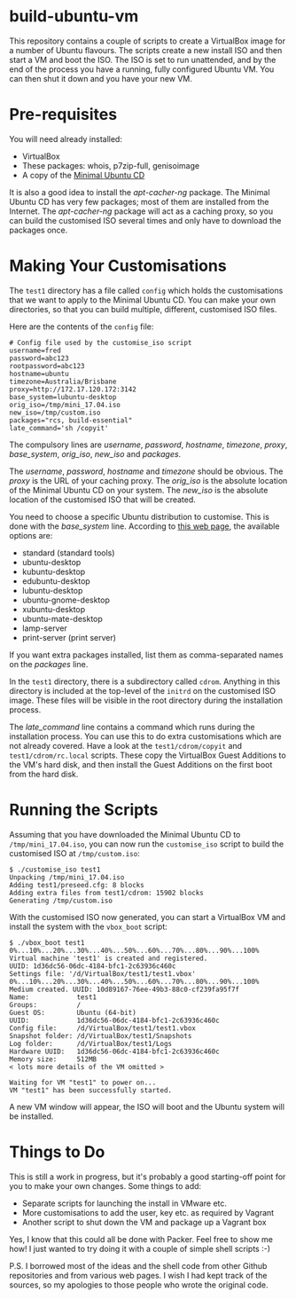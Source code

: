 # build-ubuntu-vm

This repository contains a couple of scripts to create a VirtualBox image
for a number of Ubuntu flavours. The scripts create a new install ISO
and then start a VM and boot the ISO. The ISO is set to run unattended,
and by the end of the process you have a running, fully configured Ubuntu
VM. You can then shut it down and you have your new VM.

# Pre-requisites

You will need already installed:

* VirtualBox
* These packages: whois, p7zip-full, genisoimage
* A copy of the [Minimal Ubuntu CD](https://help.ubuntu.com/community/Installation/MinimalCD)

It is also a good idea to install the *apt-cacher-ng* package. The Minimal
Ubuntu CD has very few packages; most of them are installed from the Internet.
The *apt-cacher-ng* package will act as a caching proxy, so you can build the
customised ISO several times and only have to download the packages once.

# Making Your Customisations

The `test1` directory has a file called `config` which holds the customisations
that we want to apply to the Minimal Ubuntu CD. You can make your own
directories, so that you can build multiple, different, customised ISO files.

Here are the contents of the `config` file:

```
# Config file used by the customise_iso script
username=fred
password=abc123
rootpassword=abc123
hostname=ubuntu
timezone=Australia/Brisbane
proxy=http://172.17.120.172:3142
base_system=lubuntu-desktop
orig_iso=/tmp/mini_17.04.iso
new_iso=/tmp/custom.iso
packages="rcs, build-essential"
late_command='sh /copyit'
```

The compulsory lines are *username*, *password*, *hostname*, *timezone*,
*proxy*, *base_system*, *orig_iso*, *new_iso* and *packages*.

The *username*, *password*, *hostname* and *timezone* should be obvious. The
*proxy* is the URL of your caching proxy. The *orig_iso* is the absolute
location of the Minimal Ubuntu CD on your system. The *new_iso* is the
absolute location of the customised ISO that will be created.

You need to choose a specific Ubuntu distribution to customise. This is
done with the *base_system* line. According to
[this web page](https://help.ubuntu.com/16.04/installation-guide/amd64/apbs04.html#preseed-pkgsel),
the available options are:
*    standard (standard tools)
*    ubuntu-desktop
*    kubuntu-desktop
*    edubuntu-desktop
*    lubuntu-desktop
*    ubuntu-gnome-desktop
*    xubuntu-desktop
*    ubuntu-mate-desktop
*    lamp-server
*    print-server (print server)

If you want extra packages installed, list them as comma-separated
names on the *packages* line.

In the `test1` directory, there is a subdirectory called `cdrom`. Anything
in this directory is included at the top-level of the `initrd` on the
customised ISO image. These files will be visible in the root directory
during the installation process.

The *late_command* line contains a command which runs during the installation
process. You can use this to do extra customisations which are not already
covered. Have a look at the `test1/cdrom/copyit` and `test1/cdrom/rc.local`
scripts. These copy the VirtualBox Guest Additions to the VM's hard disk,
and then install the Guest Additions on the first boot from the hard disk.

# Running the Scripts

Assuming that you have downloaded the Minimal Ubuntu CD to
`/tmp/mini_17.04.iso`, you can now run the `customise_iso` script
to build the customised ISO at `/tmp/custom.iso`:

```
$ ./customise_iso test1
Unpacking /tmp/mini_17.04.iso
Adding test1/preseed.cfg: 8 blocks
Adding extra files from test1/cdrom: 15902 blocks
Generating /tmp/custom.iso
```

With the customised ISO now generated, you can start a VirtualBox VM and
install the system with the `vbox_boot` script:

```
$ ./vbox_boot test1
0%...10%...20%...30%...40%...50%...60%...70%...80%...90%...100%
Virtual machine 'test1' is created and registered.
UUID: 1d36dc56-06dc-4184-bfc1-2c63936c460c
Settings file: '/d/VirtualBox/test1/test1.vbox'
0%...10%...20%...30%...40%...50%...60%...70%...80%...90%...100%
Medium created. UUID: 10d89167-76ee-49b3-88c0-cf239fa95f7f
Name:            test1
Groups:          /
Guest OS:        Ubuntu (64-bit)
UUID:            1d36dc56-06dc-4184-bfc1-2c63936c460c
Config file:     /d/VirtualBox/test1/test1.vbox
Snapshot folder: /d/VirtualBox/test1/Snapshots
Log folder:      /d/VirtualBox/test1/Logs
Hardware UUID:   1d36dc56-06dc-4184-bfc1-2c63936c460c
Memory size:     512MB
< lots more details of the VM omitted >

Waiting for VM "test1" to power on...
VM "test1" has been successfully started.
```

A new VM window will appear, the ISO will boot and the Ubuntu system
will be installed.

# Things to Do

This is still a work in progress, but it's probably a good starting-off
point for you to make your own changes. Some things to add:

* Separate scripts for launching the install in VMware etc.
* More customisations to add the user, key etc. as required by Vagrant
* Another script to shut down the VM and package up a Vagrant box

Yes, I know that this could all be done with Packer. Feel free to show me
how! I just wanted to try doing it with a couple of simple shell scripts :-)

P.S. I borrowed most of the ideas and the shell code from other Github
repositories and from various web pages. I wish I had kept track of the
sources, so my apologies to those people who wrote the original code.
